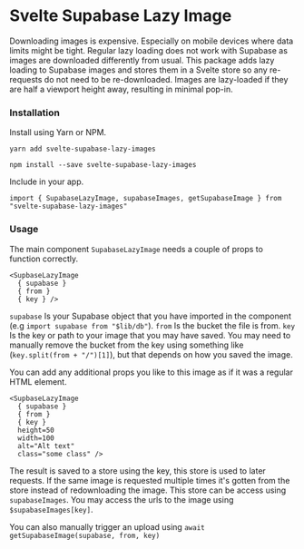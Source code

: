 # Svelte Supabase Lazy Image

Downloading images is expensive. Especially on mobile devices where data limits might be tight. Regular lazy loading does not work with Supabase as images are downloaded differently from usual. This package adds lazy loading to Supabase images and stores them in a Svelte store so any re-requests do not need to be re-downloaded. Images are lazy-loaded if they are half a viewport height away, resulting in minimal pop-in.

### Installation

Install using Yarn or NPM.
```
yarn add svelte-supabase-lazy-images
```
```
npm install --save svelte-supabase-lazy-images
```

Include in your app.
```
import { SupabaseLazyImage, supabaseImages, getSupabaseImage } from "svelte-supabase-lazy-images"
```

### Usage

The main component `SupabaseLazyImage` needs a couple of props to function correctly.

```
<SupbaseLazyImage
  { supabase }
  { from }
  { key } />
```

`supabase` Is your Supabase object that you have imported in the component (e.g `import supabase from "$lib/db"`).
`from` Is the bucket the file is from.
`key` Is the key or path to your image that you may have saved. You may need to manually remove the bucket from the key using something like (`key.split(from + "/")[1]`), but that depends on how you saved the image.

You can add any additional props you like to this image as if it was a regular HTML element.

```
<SupbaseLazyImage
  { supabase }
  { from }
  { key }
  height=50
  width=100
  alt="Alt text"
  class="some class" />
```

The result is saved to a store using the key, this store is used to later requests. If the same image is requested multiple times it's gotten from the store instead of redownloading the image. This store can be access using `supabaseImages`. You may access the urls to the image using `$supabaseImages[key]`.

You can also manually trigger an upload using `await getSupabaseImage(supabase, from, key)`
